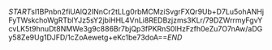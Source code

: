 $START$sl1BPnbn2fiUAlQ2INnCr2tLLg0rbMCMziSvgrFXQr9Ub+D7Lu5ohANHjFyTWskchoWgRTblYJz5sY2jbiHHL4VnLi8REDBzjzms3KLr/79DZWrrmyFgvYcvLK5t9hnuDt8NMWe3g9c886Br7bjQp3fPKRnS0lHzFzfh0eZu7O7nAw/aDGy58Ze9Ug1DJFD/1cZoAewetg+eKc1be73doA==$END$